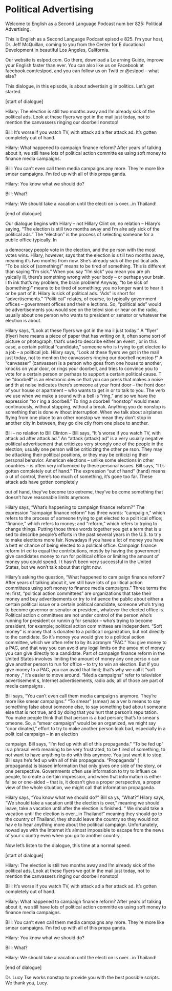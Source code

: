 # Political Advertising

Welcome to English as a Second Language Podcast num ber 825: Political Advertising.

This is English as a Second Language Podcast episod e 825.  I’m your host, Dr. Jeff McQuillan, coming to you from the Center for E ducational Development in beautiful Los Angeles, California.

Our website is eslpod.com.  Go there, download a Le arning Guide, improve your English faster than ever.  You can also like us on Facebook at facebook.com/eslpod, and you can follow us on Twitt er @eslpod – what else?

This dialogue, in this episode, is about advertisin g in politics.  Let’s get started.

[start of dialogue]

Hilary:  The election is still two months away and I’m already sick of the political ads.  Look at these flyers we got in the mail just today, not to mention the canvassers ringing our doorbell nonstop!

Bill:  It’s worse if you watch TV, with attack ad a fter attack ad.  It’s gotten completely out of hand.

Hilary:  What happened to campaign finance reform?  After years of talking about it, we still have lots of political action committe es using soft money to finance media campaigns.

Bill:  You can’t even call them media campaigns any more.  They’re more like smear campaigns.  I’m fed up with all of this propa ganda.

Hilary:  You know what we should do?

Bill:  What?

Hilary:  We should take a vacation until the electi on is over…in Thailand!

[end of dialogue]

Our dialogue begins with Hilary – not Hillary Clint on, no relation – Hilary’s saying, “The election is still two months away and I’m alre ady sick of the political ads.” The “election” is the process of selecting someone for a public office typically.  In

a democracy people vote in the election, and the pe rson with the most votes wins.  Hilary, however, says that the election is s till two months away, meaning it’s two months from now.  She’s already sick of the political ads.  “To be sick of (something)” means to be tired of something.  This is different than saying “I’m sick.”  When you say “I’m sick” you mean you are ph ysically ill, there’s something wrong with your body – or perhaps your brain.  I th ink that’s my problem, the brain problem!  Anyway, “to be sick of (something)”  means to be tired of something; you no longer want to hear it or be part  of it.  Hilary is sick of political ads.  “Ads” is short for “advertisements.”  “Politi cal” relates, of course, to typically government offices – government offices and their e lections.  So, “political ads” would be advertisements you would see on the televi sion or hear on the radio, usually about one person who wants to president or senator or whatever the election is about.

Hilary says, “Look at these flyers we got in the ma il just today.”  A “flyer” (flyer) here means a piece of paper that has writing on it,  often some sort of picture or photograph, that’s used to describe either an event , or in this case, a certain political “candidate,” someone who is trying to get  elected to a job – a political job.  Hilary says, “Look at these flyers we got in the mail just today, not to mention the canvassers ringing our doorbell nonstop !”  A “canvasser” (canvasser) is a person who goes from one house to another, knocks on your door, or rings your doorbell, and tries to convince  you to vote for a certain person or perhaps to support a certain political cause.  T he “doorbell” is an electronic device that you can press that makes a noise and th at noise indicates there’s someone at your front door – the front door of your  house or apartment – who wants to get in or to talk to you.  The verb we use  when we make a sound with a bell is “ring,” and so we have the expression “to r ing a doorbell.”  To ring a doorbell “nonstop” would mean continuously, without  stopping, without a break. Anything you do nonstop is something that is done w ithout interruption.  When we talk about airplanes flying from one place to an other nonstop we mean they don’t stop in another city in between, they go dire ctly from one place to another.

Bill – no relation to Bill Clinton – Bill says, “It ’s worse if you watch TV, with attack ad after attack ad.”  An “attack (attack) ad” is a very usually negative political advertisement that criticizes very strongly one of the people in the election; usually one person will be criticizing the other pe rson.  They may be attacking their political positions, or they may be criticizi ng their personal behavior. American elections – unlike some elections in other  countries – is often very influenced by these personal issues.  Bill says, “I t’s gotten completely out of hand.”  The expression “out of hand” (hand) means o ut of control, there’s too much of something, it’s gone too far.  These attack  ads have gotten completely

out of hand, they’ve become too extreme, they’ve be come something that doesn’t have reasonable limits anymore.

Hilary says, “What’s happening to campaign finance reform?”  The expression “campaign finance reform” has three words: “campaig n,” which refers to the process of someone trying to get elected to a polit ical office; “finance,” which refers to money; and “reform,” which refers to trying to change things.  Putting those three words together you get a term that is u sed to describe people’s efforts in the past several years in the U.S. to tr y to make elections more fair. Nowadays if you have a lot of money you have a bett er chance of being elected to a political office.  Campaign finance reform tri ed to equal the contributions, mostly by having the government give candidates money to run for political office or limiting the amount of money you could spend.  I t hasn’t been very successful in the United States, but we won’t talk about that right now.

Hilary’s asking the question, “What happened to cam paign finance reform?  After years of talking about it, we still have lots of po litical action committees using soft money to finance media campaigns.”  Three terms the re: first, “political action committees” are organizations that take their money  and buy advertisements or try to influence the public about either a certain political issue or a certain political candidate, someone who’s trying to become governor or senator or president, whatever the elected office is.  Political action c ommittees are not under control of the person who’s running for president or runnin g for senator – who’s trying to become president, for example; political action com mittees are independent. “Soft money” is money that is donated to a politica l organization, but not directly to the candidate.  So it’s money you would give to a political action committee, which we often refer to by its acronym “PAC.”  You give money to a PAC, and that way you can avoid any legal limits on the amou nt of money you can give directly to a candidate.  Part of campaign finance reform in the United States involves limiting the amount of money any one perso n can give another person to run for office – to try to win an election.  But if  you give money to a PAC, you can avoid that limit; that’s why we call it “soft money ,” it’s easier to move around. “Media campaigns” refer to television advertisement s, Internet advertisements, radio ads; all of those are part of media campaigns .

Bill says, “You can’t even call them media campaign s anymore.  They’re more like smear campaigns.”  “To smear” (smear) as a ver b means to say something false about someone else, to say something bad abou t someone else that is not true, and by doing that you hurt that person’s repu tation.  You make people think that that person is a bad person; that’s to smear s omeone.  So, a “smear campaign” would be an organized, we might say “coor dinated,” effort to try to make another person look bad, especially in a polit ical campaign – in an election

campaign.  Bill says, “I’m fed up with all of this propaganda.”  “To be fed up” is a phrasal verb meaning to be very frustrated, to be t ired of something, to not want to have anything to do with this anymore.  You just  want it to stop.  Bill says he’s fed up with all of this propaganda.  “Propaganda” ( propaganda) is biased information that only gives one side of the story, or one perspective. Governments often use information to try to influen ce people, to create a certain impression, and when that information is either fal se or one-sided – that is, it doesn’t give a proper perspective, a proper view of  the whole situation, we might call that information propaganda.

Hilary says, “You know what we should do?”  Bill sa ys, “What?”  Hilary says, “We should take a vacation until the election is over,”  meaning we should leave, take a vacation until after the election is finished.  “ We should take a vacation until the election is over…in Thailand!” meaning they should go to the country of Thailand, they should leave the country so they would not hav e to hear anything more about the political campaign.  Unfortunately, nowad ays with the Internet it’s almost impossible to escape from the news of your c ountry even when you go to another country.

Now let’s listen to the dialogue, this time at a normal speed.

[start of dialogue]

Hilary:  The election is still two months away and I’m already sick of the political ads.  Look at these flyers we got in the mail just today, not to mention the canvassers ringing our doorbell nonstop!

Bill:  It’s worse if you watch TV, with attack ad a fter attack ad.  It’s gotten completely out of hand.

Hilary:  What happened to campaign finance reform?  After years of talking about it, we still have lots of political action committe es using soft money to finance media campaigns.

Bill:  You can’t even call them media campaigns any more.  They’re more like smear campaigns.  I’m fed up with all of this propa ganda.

Hilary:  You know what we should do?

Bill:  What?

Hilary:  We should take a vacation until the electi on is over…in Thailand!

 [end of dialogue]

Dr. Lucy Tse works nonstop to provide you with the best possible scripts.  We thank you, Lucy.





